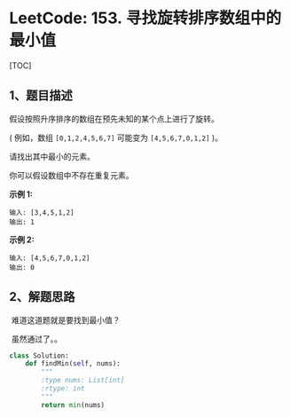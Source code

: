 # LeetCode: 153. 寻找旋转排序数组中的最小值

[TOC]

## 1、题目描述



假设按照升序排序的数组在预先未知的某个点上进行了旋转。

( 例如，数组 `[0,1,2,4,5,6,7]` 可能变为 `[4,5,6,7,0,1,2]` )。

请找出其中最小的元素。

你可以假设数组中不存在重复元素。

**示例 1:**

```
输入: [3,4,5,1,2]
输出: 1
```

**示例 2:**

```
输入: [4,5,6,7,0,1,2]
输出: 0
```



## 2、解题思路

​	难道这道题就是要找到最小值？

​	虽然通过了。。

```python
class Solution:
    def findMin(self, nums):
        """
        :type nums: List[int]
        :rtype: int
        """
        return min(nums)
```

